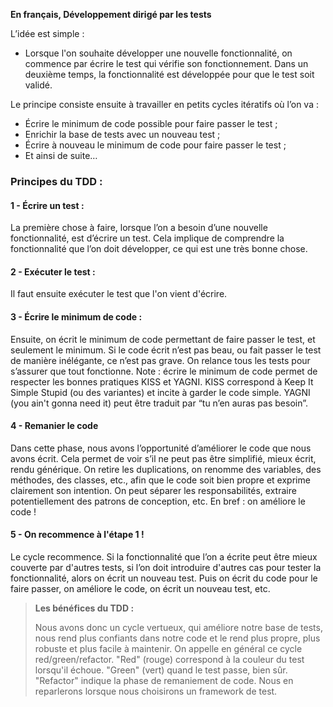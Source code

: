 **En français, Développement dirigé par les tests** 

L’idée est simple :
- Lorsque l'on souhaite développer une nouvelle fonctionnalité, on commence par écrire le test qui vérifie son fonctionnement. Dans un deuxième temps, la fonctionnalité est développée pour que le test soit validé.

Le principe consiste ensuite à travailler en petits cycles itératifs où l’on va :
- Écrire le minimum de code possible pour faire passer le test ;
- Enrichir la base de tests avec un nouveau test ;
- Écrire à nouveau le minimum de code pour faire passer le test ;
- Et ainsi de suite…

### Principes du TDD :

#### 1 - Écrire un test :
La première chose à faire, lorsque l’on a besoin d’une nouvelle fonctionnalité, est d’écrire un test. Cela implique de comprendre la fonctionnalité que l’on doit développer, ce qui est une très bonne chose.

#### 2 - Exécuter le test :
Il faut ensuite exécuter le test que l'on vient d'écrire.

#### 3 - Écrire le minimum de code :
Ensuite, on écrit le minimum de code permettant de faire passer le test, et seulement le minimum. Si le code écrit n’est pas beau, ou fait passer le test de manière inélégante, ce n’est pas grave. On relance tous les tests pour s’assurer que tout fonctionne.
Note : écrire le minimum de code permet de respecter les bonnes pratiques KISS et YAGNI.
KISS correspond à Keep It Simple Stupid (ou des variantes) et incite à garder le code simple.
YAGNI (you ain't gonna need it) peut être traduit par “tu n’en auras pas besoin”. 

#### 4 - Remanier le code
Dans cette phase, nous avons l’opportunité d’améliorer le code que nous avons écrit. Cela permet de voir s’il ne peut pas être simplifié, mieux écrit, rendu générique. On retire les duplications, on renomme des variables, des méthodes, des classes, etc., afin que le code soit bien propre et exprime clairement son intention. On peut séparer les responsabilités, extraire potentiellement des patrons de conception, etc.
En bref : on améliore le code !

#### 5 - On recommence à l'étape 1 !
Le cycle recommence. Si la fonctionnalité que l’on a écrite peut être mieux couverte par d'autres tests, si l’on doit introduire d'autres cas pour tester la fonctionnalité, alors on écrit un nouveau test. Puis on écrit du code pour le faire passer, on améliore le code, on écrit un nouveau test, etc.

>**Les bénéfices du TDD :**
>
>Nous avons donc un cycle vertueux, qui améliore notre base de tests, nous rend plus confiants dans notre code et le rend plus propre, plus robuste et plus facile à maintenir.
>On appelle en général ce cycle red/green/refactor.
>"Red" (rouge) correspond à la couleur du test lorsqu'il échoue.
>"Green" (vert) quand le test passe, bien sûr.
>"Refactor" indique la phase de remaniement de code. Nous en reparlerons lorsque nous choisirons un framework de test.